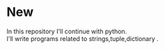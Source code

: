 # New
In this repository I'll continue with python.
<br>
I'll write programs related to strings,tuple,dictionary .
